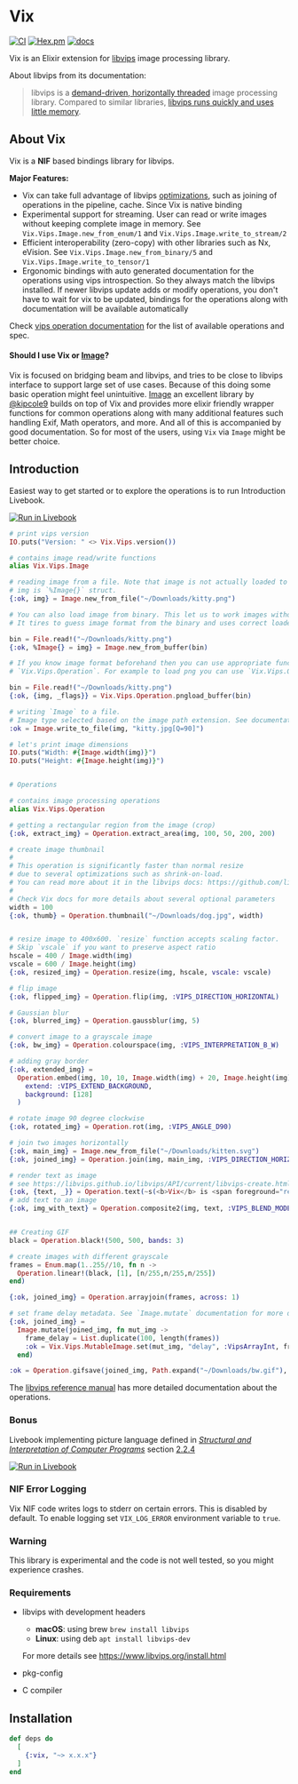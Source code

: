 # Vix

[![CI](https://github.com/akash-akya/vix/actions/workflows/elixir.yaml/badge.svg)](https://github.com/akash-akya/vix/actions/workflows/elixir.yaml)
[![Hex.pm](https://img.shields.io/hexpm/v/vix.svg)](https://hex.pm/packages/vix)
[![docs](https://img.shields.io/badge/docs-hexpm-blue.svg)](https://hexdocs.pm/vix/)

Vix is an Elixir extension for [libvips](https://libvips.github.io/libvips/) image processing library.

About libvips from its documentation:

> libvips is a [demand-driven, horizontally threaded](https://github.com/libvips/libvips/wiki/Why-is-libvips-quick) image processing library. Compared to similar libraries, [libvips runs quickly and uses little memory](https://github.com/libvips/libvips/wiki/Speed-and-memory-use).

## About Vix

Vix is a **NIF** based bindings library for libvips.

**Major Features:**

* Vix can take full advantage of libvips [optimizations](https://libvips.github.io/libvips/API/current/How-it-works.md.html), such as joining of operations in the pipeline, cache. Since Vix is native binding
* Experimental support for streaming. User can read or write images without keeping complete image in memory. See `Vix.Vips.Image.new_from_enum/1` and `Vix.Vips.Image.write_to_stream/2`
* Efficient interoperability (zero-copy) with other libraries such as Nx, eVision. See `Vix.Vips.Image.new_from_binary/5` and `Vix.Vips.Image.write_to_tensor/1`
* Ergonomic bindings with auto generated documentation for the operations using vips introspection. So they always match the libvips installed. If newer libvips update adds or modify operations, you don't have to wait for vix to be updated, bindings for the operations along with documentation will be available automatically

Check [vips operation documentation](https://hexdocs.pm/vix/Vix.Vips.Operation.html) for the list of available operations and spec.

#### Should I use Vix or [Image](https://github.com/kipcole9/image)?

Vix is focused on bridging beam and libvips, and tries to be close to libvips interface to support large set of use cases. Because of this doing some basic operation might feel unintuitive. [Image](https://github.com/kipcole9/image) an excellent library by [@kipcole9](https://github.com/kipcole9) builds on top of Vix and provides more elixir friendly wrapper functions for common operations along with many additional features such handling Exif, Math operators, and more. And all of this is accompanied by good documentation. So for most of the users, using `Vix` via `Image` might be better choice.

## Introduction

Easiest way to get started or to explore the operations is to run Introduction Livebook.

[![Run in Livebook](https://livebook.dev/badge/v1/blue.svg)](https://livebook.dev/run?url=https%3A%2F%2Fgithub.com%2Fakash-akya%2Fvix%2Fblob%2Fmaster%2Flivebooks%2Fintroduction.livemd)

```elixir
# print vips version
IO.puts("Version: " <> Vix.Vips.version())

# contains image read/write functions
alias Vix.Vips.Image

# reading image from a file. Note that image is not actually loaded to the memory at this point.
# img is `%Image{}` struct.
{:ok, img} = Image.new_from_file("~/Downloads/kitty.png")

# You can also load image from binary. This let us to work images without touching file system.
# It tires to guess image format from the binary and uses correct loader.

bin = File.read!("~/Downloads/kitty.png")
{:ok, %Image{} = img} = Image.new_from_buffer(bin)

# If you know image format beforehand then you can use appropriate function from
# `Vix.Vips.Operation`. For example to load png you can use `Vix.Vips.Operation.pngload_buffer/2`.

bin = File.read!("~/Downloads/kitty.png")
{:ok, {img, _flags}} = Vix.Vips.Operation.pngload_buffer(bin)

# writing `Image` to a file.
# Image type selected based on the image path extension. See documentation for more options
:ok = Image.write_to_file(img, "kitty.jpg[Q=90]")

# let's print image dimensions
IO.puts("Width: #{Image.width(img)}")
IO.puts("Height: #{Image.height(img)}")


# Operations

# contains image processing operations
alias Vix.Vips.Operation

# getting a rectangular region from the image (crop)
{:ok, extract_img} = Operation.extract_area(img, 100, 50, 200, 200)

# create image thumbnail
#
# This operation is significantly faster than normal resize
# due to several optimizations such as shrink-on-load.
# You can read more about it in the libvips docs: https://github.com/libvips/libvips/wiki/HOWTO----Image-shrinking
#
# Check Vix docs for more details about several optional parameters
width = 100
{:ok, thumb} = Operation.thumbnail("~/Downloads/dog.jpg", width)


# resize image to 400x600. `resize` function accepts scaling factor.
# Skip `vscale` if you want to preserve aspect ratio
hscale = 400 / Image.width(img)
vscale = 600 / Image.height(img)
{:ok, resized_img} = Operation.resize(img, hscale, vscale: vscale)

# flip image
{:ok, flipped_img} = Operation.flip(img, :VIPS_DIRECTION_HORIZONTAL)

# Gaussian blur
{:ok, blurred_img} = Operation.gaussblur(img, 5)

# convert image to a grayscale image
{:ok, bw_img} = Operation.colourspace(img, :VIPS_INTERPRETATION_B_W)

# adding gray border
{:ok, extended_img} =
  Operation.embed(img, 10, 10, Image.width(img) + 20, Image.height(img) + 20,
    extend: :VIPS_EXTEND_BACKGROUND,
    background: [128]
  )

# rotate image 90 degree clockwise
{:ok, rotated_img} = Operation.rot(img, :VIPS_ANGLE_D90)

# join two images horizontally
{:ok, main_img} = Image.new_from_file("~/Downloads/kitten.svg")
{:ok, joined_img} = Operation.join(img, main_img, :VIPS_DIRECTION_HORIZONTAL, expand: true)

# render text as image
# see https://libvips.github.io/libvips/API/current/libvips-create.html#vips-text for more details
{:ok, {text, _}} = Operation.text(~s(<b>Vix</b> is <span foreground="red">awesome!</span>), dpi: 300, rgba: true)
# add text to an image
{:ok, img_with_text} = Operation.composite2(img, text, :VIPS_BLEND_MODE_OVER, x: 50, y: 20)


## Creating GIF
black = Operation.black!(500, 500, bands: 3)

# create images with different grayscale
frames = Enum.map(1..255//10, fn n ->
  Operation.linear!(black, [1], [n/255,n/255,n/255])
end)

{:ok, joined_img} = Operation.arrayjoin(frames, across: 1)

# set frame delay metadata. See `Image.mutate` documentation for more details
{:ok, joined_img} =
  Image.mutate(joined_img, fn mut_img ->
    frame_delay = List.duplicate(100, length(frames))
    :ok = Vix.Vips.MutableImage.set(mut_img, "delay", :VipsArrayInt, frame_delay)
  end)

:ok = Operation.gifsave(joined_img, Path.expand("~/Downloads/bw.gif"), "page-height": 500)
```

The [libvips reference manual](https://libvips.github.io/libvips/API/current/) has more detailed documentation about the operations.

### Bonus

Livebook implementing picture language defined in [*Structural and Interpretation of Computer Programs*](https://mitpress.mit.edu/sites/default/files/sicp/index.html) section [2.2.4](https://mitpress.mit.edu/sites/default/files/sicp/full-text/book/book-Z-H-15.html#%_sec_2.2.4)

[![Run in Livebook](https://livebook.dev/badge/v1/blue.svg)](https://livebook.dev/run?url=https%3A%2F%2Fgithub.com%2Fakash-akya%2Fvix%2Fblob%2Fmaster%2Flivebooks%2Fpicture-language.livemd)

### NIF Error Logging

Vix NIF code writes logs to stderr on certain errors. This is disabled by default. To enable logging set `VIX_LOG_ERROR` environment variable to `true`.

### Warning

This library is experimental and the code is not well tested, so you might experience crashes.

### Requirements

* libvips with development headers
  * **macOS**: using brew `brew install libvips`
  * **Linux**: using deb `apt install libvips-dev`

  For more details see https://www.libvips.org/install.html
* pkg-config
* C compiler

## Installation

```elixir
def deps do
  [
    {:vix, "~> x.x.x"}
  ]
end
```
